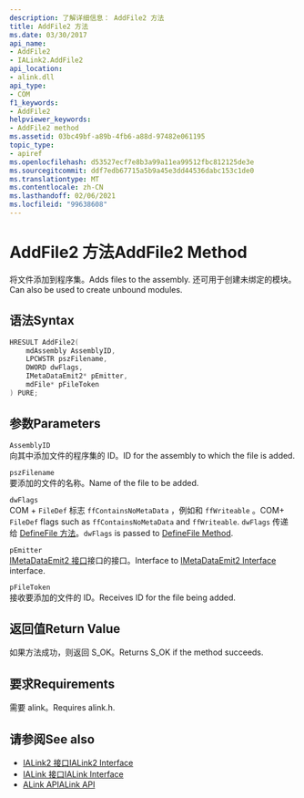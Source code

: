 ```yaml
---
description: 了解详细信息： AddFile2 方法
title: AddFile2 方法
ms.date: 03/30/2017
api_name:
- AddFile2
- IALink2.AddFile2
api_location:
- alink.dll
api_type:
- COM
f1_keywords:
- AddFile2
helpviewer_keywords:
- AddFile2 method
ms.assetid: 03bc49bf-a89b-4fb6-a88d-97482e061195
topic_type:
- apiref
ms.openlocfilehash: d53527ecf7e8b3a99a11ea99512fbc812125de3e
ms.sourcegitcommit: ddf7edb67715a5b9a45e3dd44536dabc153c1de0
ms.translationtype: MT
ms.contentlocale: zh-CN
ms.lasthandoff: 02/06/2021
ms.locfileid: "99638608"
---
```

# <a name="addfile2-method"></a><span data-ttu-id="1ca5b-103">AddFile2 方法</span><span class="sxs-lookup"><span data-stu-id="1ca5b-103">AddFile2 Method</span></span>

<span data-ttu-id="1ca5b-104">将文件添加到程序集。</span><span class="sxs-lookup"><span data-stu-id="1ca5b-104">Adds files to the assembly.</span></span> <span data-ttu-id="1ca5b-105">还可用于创建未绑定的模块。</span><span class="sxs-lookup"><span data-stu-id="1ca5b-105">Can also be used to create unbound modules.</span></span>  
  
## <a name="syntax"></a><span data-ttu-id="1ca5b-106">语法</span><span class="sxs-lookup"><span data-stu-id="1ca5b-106">Syntax</span></span>  
  
```cpp  
HRESULT AddFile2(  
    mdAssembly AssemblyID,  
    LPCWSTR pszFilename,  
    DWORD dwFlags,  
    IMetaDataEmit2* pEmitter,  
    mdFile* pFileToken  
) PURE;  
```  
  
## <a name="parameters"></a><span data-ttu-id="1ca5b-107">参数</span><span class="sxs-lookup"><span data-stu-id="1ca5b-107">Parameters</span></span>  

 `AssemblyID`  
 <span data-ttu-id="1ca5b-108">向其中添加文件的程序集的 ID。</span><span class="sxs-lookup"><span data-stu-id="1ca5b-108">ID for the assembly to which the file is added.</span></span>  
  
 `pszFilename`  
 <span data-ttu-id="1ca5b-109">要添加的文件的名称。</span><span class="sxs-lookup"><span data-stu-id="1ca5b-109">Name of the file to be added.</span></span>  
  
 `dwFlags`  
 <span data-ttu-id="1ca5b-110">COM + `FileDef` 标志 `ffContainsNoMetaData` ，例如和 `ffWriteable` 。</span><span class="sxs-lookup"><span data-stu-id="1ca5b-110">COM+ `FileDef` flags such as `ffContainsNoMetaData` and `ffWriteable`.</span></span> <span data-ttu-id="1ca5b-111">`dwFlags` 传递给 [DefineFile 方法](../metadata/imetadataassemblyemit-definefile-method.md)。</span><span class="sxs-lookup"><span data-stu-id="1ca5b-111">`dwFlags` is passed to [DefineFile Method](../metadata/imetadataassemblyemit-definefile-method.md).</span></span>  
  
 `pEmitter`  
 <span data-ttu-id="1ca5b-112">[IMetaDataEmit2 接口](../metadata/imetadataemit2-interface.md)接口的接口。</span><span class="sxs-lookup"><span data-stu-id="1ca5b-112">Interface to [IMetaDataEmit2 Interface](../metadata/imetadataemit2-interface.md) interface.</span></span>  
  
 `pFileToken`  
 <span data-ttu-id="1ca5b-113">接收要添加的文件的 ID。</span><span class="sxs-lookup"><span data-stu-id="1ca5b-113">Receives ID for the file being added.</span></span>  
  
## <a name="return-value"></a><span data-ttu-id="1ca5b-114">返回值</span><span class="sxs-lookup"><span data-stu-id="1ca5b-114">Return Value</span></span>  

 <span data-ttu-id="1ca5b-115">如果方法成功，则返回 S_OK。</span><span class="sxs-lookup"><span data-stu-id="1ca5b-115">Returns S_OK if the method succeeds.</span></span>  
  
## <a name="requirements"></a><span data-ttu-id="1ca5b-116">要求</span><span class="sxs-lookup"><span data-stu-id="1ca5b-116">Requirements</span></span>  

 <span data-ttu-id="1ca5b-117">需要 alink。</span><span class="sxs-lookup"><span data-stu-id="1ca5b-117">Requires alink.h.</span></span>  
  
## <a name="see-also"></a><span data-ttu-id="1ca5b-118">请参阅</span><span class="sxs-lookup"><span data-stu-id="1ca5b-118">See also</span></span>

- [<span data-ttu-id="1ca5b-119">IALink2 接口</span><span class="sxs-lookup"><span data-stu-id="1ca5b-119">IALink2 Interface</span></span>](ialink2-interface.md)
- [<span data-ttu-id="1ca5b-120">IALink 接口</span><span class="sxs-lookup"><span data-stu-id="1ca5b-120">IALink Interface</span></span>](ialink-interface.md)
- [<span data-ttu-id="1ca5b-121">ALink API</span><span class="sxs-lookup"><span data-stu-id="1ca5b-121">ALink API</span></span>](index.md)
